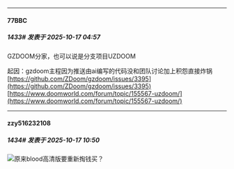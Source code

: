﻿
*****

####  77BBC  
##### 1433#       发表于 2025-10-17 04:57

GZDOOM分家，也可以说是分支项目UZDOOM

起因：gzdoom主程因为推送由ai编写的代码没和团队讨论加上积怨直接炸锅
[https://github.com/ZDoom/gzdoom/issues/3395](https://github.com/ZDoom/gzdoom/issues/3395)
[https://www.doomworld.com/forum/topic/155567-uzdoom/](https://www.doomworld.com/forum/topic/155567-uzdoom/)


*****

####  zzy516232108  
##### 1434#       发表于 2025-10-17 10:50

<img src="https://static.stage1st.com/image/smiley/face2017/067.png" referrerpolicy="no-referrer">原来blood高清版要重新掏钱买？

